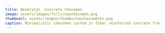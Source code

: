 ```yaml
---
title: Neobrutal  Concrete Chessmen
image: assets/images/fulls/neochessmen.png
thumbnail: assets/images/thumbs/neochessmentn.png
caption: Minimalistic chessmen casted in fiber reinforced concrete from 3D printed resin. <a href="http://eepurl.com/hmeeD9">[Pre-Registration for Kickstarter</a>
---
```

